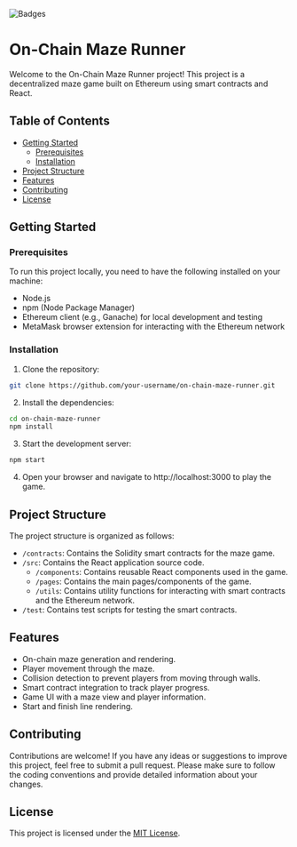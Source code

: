 ![Badges]([https://img.shields.io/github/repo-size/macsnoeren/python-p2p-network](https://img.shields.io/github/repo-size/ascender1729/maze-runner-onchain?style=plastic))

# On-Chain Maze Runner

Welcome to the On-Chain Maze Runner project! This project is a decentralized maze game built on Ethereum using smart contracts and React.

## Table of Contents

- [Getting Started](#getting-started)
  - [Prerequisites](#prerequisites)
  - [Installation](#installation)
- [Project Structure](#project-structure)
- [Features](#features)
- [Contributing](#contributing)
- [License](#license)

## Getting Started

### Prerequisites

To run this project locally, you need to have the following installed on your machine:

- Node.js
- npm (Node Package Manager)
- Ethereum client (e.g., Ganache) for local development and testing
- MetaMask browser extension for interacting with the Ethereum network

### Installation

1. Clone the repository:

```bash
git clone https://github.com/your-username/on-chain-maze-runner.git
```

2. Install the dependencies:

```bash
cd on-chain-maze-runner
npm install
```

3. Start the development server:

```bash
npm start
```

4. Open your browser and navigate to http://localhost:3000 to play the game.

## Project Structure

The project structure is organized as follows:

- `/contracts`: Contains the Solidity smart contracts for the maze game.
- `/src`: Contains the React application source code.
  - `/components`: Contains reusable React components used in the game.
  - `/pages`: Contains the main pages/components of the game.
  - `/utils`: Contains utility functions for interacting with smart contracts and the Ethereum network.
- `/test`: Contains test scripts for testing the smart contracts.

## Features

- On-chain maze generation and rendering.
- Player movement through the maze.
- Collision detection to prevent players from moving through walls.
- Smart contract integration to track player progress.
- Game UI with a maze view and player information.
- Start and finish line rendering.

## Contributing

Contributions are welcome! If you have any ideas or suggestions to improve this project, feel free to submit a pull request. Please make sure to follow the coding conventions and provide detailed information about your changes.

## License

This project is licensed under the [MIT License](LICENSE).


